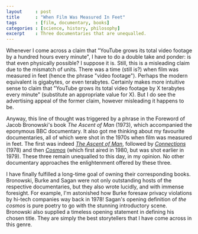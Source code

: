 ```yaml
---
layout     : post
title      : "When Film Was Measured In Feet"
tags       : [film, documentary, books]
categories : [science, history, philosophy]
excerpt    : Three documentaries that are unequalled.
---
```



Whenever I come across a claim that "YouTube grows its total video footage by a
hundred hours every minute", I have to do a double take and ponder: is that
even physically possible? I suppose it is. Still, this is a misleading claim
due to the mismatch of units. There was a time (still is?) when film was
measured in feet (hence the phrase "video footage"). Perhaps the modern
equivalent is gigabytes, or even terabytes. Certainly makes more intuitive
sense to claim that "YouTube grows its total video footage by X terabytes every
minute" (substitute an appropriate value for X). But I do see the advertising
appeal of the former claim, however misleading it happens to be.

Anyway, this line of thought was triggered by a phrase in the Foreword of Jacob
Bronowski's book *The Ascent of Man* (1973), which accompanied the eponymous
BBC documentary. It also got me thinking about my favourite documentaries, all
of which were shot in the 1970s when film was measured in feet. The first was
indeed [*The Ascent of Man*][bronowski], followed by [*Connections*][burke]
(1978) and then [*Cosmos*][sagan] (which first aired in 1980, but was shot
earlier in 1979). These three remain unequalled to this day, in my opinion. No
other documentary approaches the enlightenment offered by these three.

I have finally fulfilled a long-time goal of owning their corresponding
books. Bronowski, Burke and Sagan were not only outstanding hosts of the
respective documentaries, but they also wrote lucidly, and with immense
foresight. For example, I'm astonished how Burke foresaw privacy violations by
hi-tech companies way back in 1978! Sagan's opening definition of *the cosmos*
is pure poetry to go with the stunning introductory scene. Bronowski also
supplied a timeless opening statement in defining his chosen title. They are
simply the best storytellers that I have come across in this genre.

[bronowski]: https://en.wikipedia.org/wiki/The_Ascent_of_Man
[burke]:     https://en.wikipedia.org/wiki/Connections_(TV_series)
[sagan]:     https://en.wikipedia.org/wiki/Cosmos:_A_Personal_Voyage

